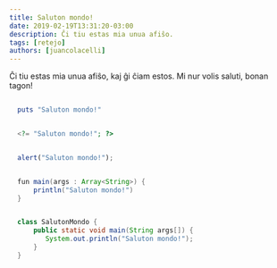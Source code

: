 ```yaml
---
title: Saluton mondo!
date: 2019-02-19T13:31:20-03:00
description: Ĉi tiu estas mia unua afiŝo.
tags: [retejo]
authors: [juancolacelli]
---
```


Ĉi tiu estas mia unua afiŝo, kaj ĝi ĉiam estos. Mi nur volis saluti, bonan tagon!

```ruby

  puts "Saluton mondo!"

```

```php

  <?= "Saluton mondo!"; ?>

```

```javascript

  alert("Saluton mondo!");

```

```java

  fun main(args : Array<String>) {
      println("Saluton mondo!")
  }

```

```java

  class SalutonMondo {
      public static void main(String args[]) {
         System.out.println("Saluton mondo!");
      }
  }

```
